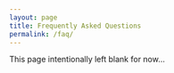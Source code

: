 ```yaml
---
layout: page
title: Frequently Asked Questions
permalink: /faq/
---
```


This page intentionally left blank for now...